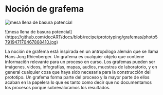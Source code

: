 # Noción de grafema #

![mesa llena de basura potencial](https://github.com/docART/docs/blob/recipe/prototyping/grafemas/grafema.jpeg)

![mesa llena de basura potencial] (https://github.com/docART/docs/blob/recipe/prototyping/grafemas/photo5791947176467868410.jpg)

La noción de grafema está inspirada en un antropólogo alemán que se llama Hans Jorg Rhienberger. Un grafema es cualquier objeto que contiene informaciõn relevante para un proceso en curso. Los grafemas pueden ser imágenes, videos, infografías, mapas, audios, muestras de laboratorio, y en general cualquier cosa que haya sido necesaria para la construcción del prototipo. Un grafema forma parte del proceso y la mayor parte de ellos acaban en la papelera lo que es tanto como decir que no documentamos los procesos porque sobrevaloramos los resultados.
